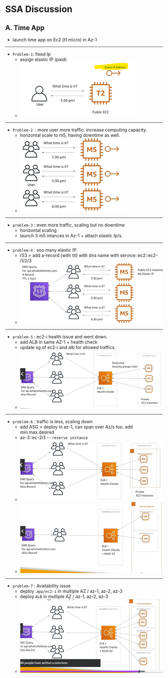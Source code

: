 # SSA Discussion

## A. Time App
- launch time app on Ec2 (t1.micro) in Az-1
---
- `Problem-1`:  fixed Ip 
  - assign elastic IP (paid)
  - ![img_1.png](../99_img/ssa-discussion/11-1/img_1.png)
---
- `Problem-2 `: more user more traffic. increase computing capacity.
  - horizontal scale to m5, having downtime as well.
  - ![img.png](../99_img/ssa-discussion/11-1/img.png)
---
- `problem-3` : even more traffic, scaling but no downtime
  - horizontal scaling
  - launch 3 m5 intances in Az-1 + attach elastic Ip/s.
---
- `problem-4` : soo many elastic IP.
  - r53 > add a-record (with ttl) with dns name with service::ec2::ec2-i1/2/3
  - ![img_2.png](../99_img/ssa-discussion/11-1/img_2.png)
---
- `problem-5` : ec2-i health issue and went down.
  - add ALB in same AZ-1 + health check
  - update sg of ec2-i and alb for allowed traffics.
  - ![img_3.png](../99_img/ssa-discussion/11-1/img_3.png)
---
- `problem-6` : traffic is less, scaling down
  - add ASG > deploy in az-1, can span over Az/s too. add min.max.desired
  - az-3::ec-2i3 -- `reserve instance`
  - ![img_4.png](../99_img/ssa-discussion/11-1/img_4.png)
  - ![img_6.png](../99_img/ssa-discussion/11-1/img_6.png)
---
- `problem-7` : Availability issue
  - deploy` app/ec2-i` in multiple AZ / az-1, az-2, az-3
  - deploy `ALB` in multiple AZ  / az-1, az-2, az-3 
  - ![img_5.png](../99_img/ssa-discussion/11-1/img_5.png)


